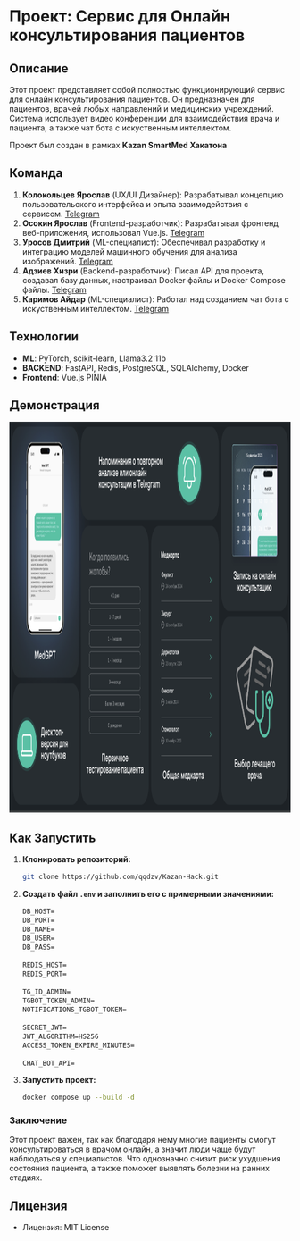 
# **Проект: Сервис для Онлайн консультирования пациентов**

## **Описание**
Этот проект представляет собой полностью функционирующий сервис для онлайн консультирования пациентов. Он предназначен для пациентов, врачей любых направлений и медицинских учреждений. Система использует видео конференции для взаимодействия врача и пациента, а также чат бота с искуственным интеллектом.

Проект был создан в рамках **Kazan SmartMed Хакатона**

## **Команда**
1. **Колокольцев Ярослав** (UX/UI Дизайнер): Разрабатывал концепцию пользовательского интерфейса и опыта взаимодействия с сервисом. [Telegram](https://t.me/whatthebooff)
2. **Осокин Ярослав** (Frontend-разработчик): Разрабатывал фронтенд веб-приложения, использовал Vue.js. [Telegram](https://t.me/maks_kich)
3. **Уросов Дмитрий** (ML-специалист): Обеспечивал разработку и интеграцию моделей машинного обучения для анализа изображений. [Telegram](https://t.me/dmmmit)
4. **Адзиев Хизри** (Backend-разработчик): Писал API для проекта, создавал базу данных, настраивал Docker файлы и Docker Compose файлы. [Telegram](https://t.me/zhinkinzver)
5. **Каримов Айдар** (ML-специалист): Работал над созданием чат бота с искуственным интеллектом. [Telegram](https://t.me/aidarkarimovvw)

## **Технологии**
- **ML**: PyTorch, scikit-learn, Llama3.2 11b
- **BACKEND**: FastAPI, Redis, PostgreSQL, SQLAlchemy, Docker
- **Frontend**: Vue.js PINIA

## **Демонстрация**
<img src="images/image4.png" alt="Презентация" width="1000" height="700">

## **Как Запустить**

1. **Клонировать репозиторий:**
   ```bash
   git clone https://github.com/qqdzv/Kazan-Hack.git
   ```

2. **Создать файл `.env` и заполнить его с примерными значениями:**
   ```plaintext
   DB_HOST=
   DB_PORT=
   DB_NAME=
   DB_USER=
   DB_PASS=

   REDIS_HOST=
   REDIS_PORT=

   TG_ID_ADMIN=
   TGBOT_TOKEN_ADMIN=
   NOTIFICATIONS_TGBOT_TOKEN=

   SECRET_JWT=
   JWT_ALGORITHM=HS256
   ACCESS_TOKEN_EXPIRE_MINUTES=

   CHAT_BOT_API=
   ```

3. **Запустить проект:**
   ```bash
   docker compose up --build -d
   ```

### **Заключение**

Этот проект важен, так как благодаря нему многие пациенты смогут консультироваться в врачом онлайн, а значит люди чаще будут наблюдаться у специалистов. Что однозначно снизит риск ухудшения состояния пациента, а также поможет выявлять болезни на ранних стадиях. 

## **Лицензия**
- Лицензия: MIT License



